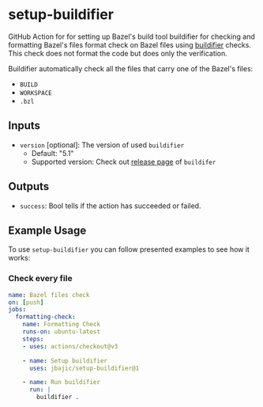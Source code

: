 # setup-buildifier

GitHub Action for for setting up Bazel's build tool buildifier for checking and
formatting Bazel's files format check on Bazel files using [buildifier](https://github.com/bazelbuild/buildtools) checks. This check does not format
the code but does only the verification.

Buildifier automatically check all the files that carry one of the Bazel's
files:
 - `BUILD`
 - `WORKSPACE`
 - `.bzl`

## Inputs

 - `version` [optional]: The version of used `buildifier`
    - Default: "5.1"
    - Supported version: Check out [release page](https://github.com/bazelbuild/buildtools/releases) of `buildifer`

## Outputs

- `success`: Bool tells if the action has succeeded or failed.

## Example Usage

To use `setup-buildifier` you can follow presented examples to see how it
works:

### Check every file
```yml
name: Bazel files check
on: [push]
jobs:
  formatting-check:
    name: Formatting Check
    runs-on: ubuntu-latest
    steps:
    - uses: actions/checkout@v3

    - name: Setup buildifier
      uses: jbajic/setup-buildifier@1

    - name: Run buildifier
      run: |
        buildifier .
```
